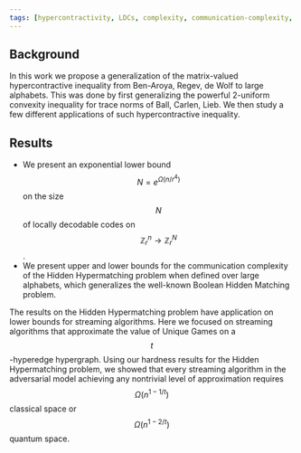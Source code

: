 ```yaml
---
tags: [hypercontractivity, LDCs, complexity, communication-complexity, streaming-algorithms]
---
```


## Background
In this work we propose a generalization of the matrix-valued hypercontractive inequality from Ben-Aroya, Regev, de Wolf to large alphabets. This was done by first generalizing the powerful 2-uniform convexity inequality for trace norms of Ball, Carlen, Lieb. We then study a few different applications of such hypercontractive inequality.


## Results
* We present an exponential lower bound $$N = e^{\Omega(n/r^4)}$$ on the size $$N$$ of locally decodable codes on $$\mathbb{Z}_r^n \to \mathbb{Z}_r^N$$.
* We present upper and lower bounds for the communication complexity of the Hidden Hypermatching problem when defined over large alphabets, which generalizes the well-known Boolean Hidden Matching problem.

The results on the Hidden Hypermatching problem have application on lower bounds for streaming algorithms. Here we focused on streaming algorithms that approximate the value of Unique Games on a $$t$$-hyperedge hypergraph. Using our hardness results for the Hidden Hypermatching problem, we showed that every streaming algorithm in the adversarial model achieving any nontrivial level of approximation requires $$\Omega(n^{1−1/t})$$ classical space or $$\Omega(n^{1−2/t})$$ quantum space.
